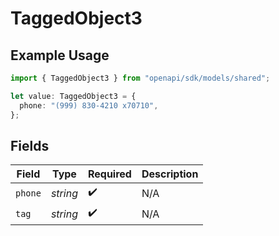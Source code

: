 # TaggedObject3

## Example Usage

```typescript
import { TaggedObject3 } from "openapi/sdk/models/shared";

let value: TaggedObject3 = {
  phone: "(999) 830-4210 x70710",
};
```

## Fields

| Field              | Type               | Required           | Description        |
| ------------------ | ------------------ | ------------------ | ------------------ |
| `phone`            | *string*           | :heavy_check_mark: | N/A                |
| `tag`              | *string*           | :heavy_check_mark: | N/A                |